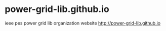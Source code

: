 # power-grid-lib.github.io
ieee pes power grid lib organization website http://power-grid-lib.github.io
